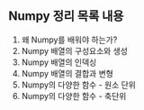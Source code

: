 ## Numpy 정리 목록 내용
 1. 왜 Numpy를 배워야 하는가?
 2. Numpy 배열의 구성요소와 생성
 3. Numpy 배열의 인덱싱
 4. Numpy 배열의 결합과 변형
 5. Numpy의 다양한 함수 - 원소 단위
 6. Numpy의 다양한 함수 - 축단위
